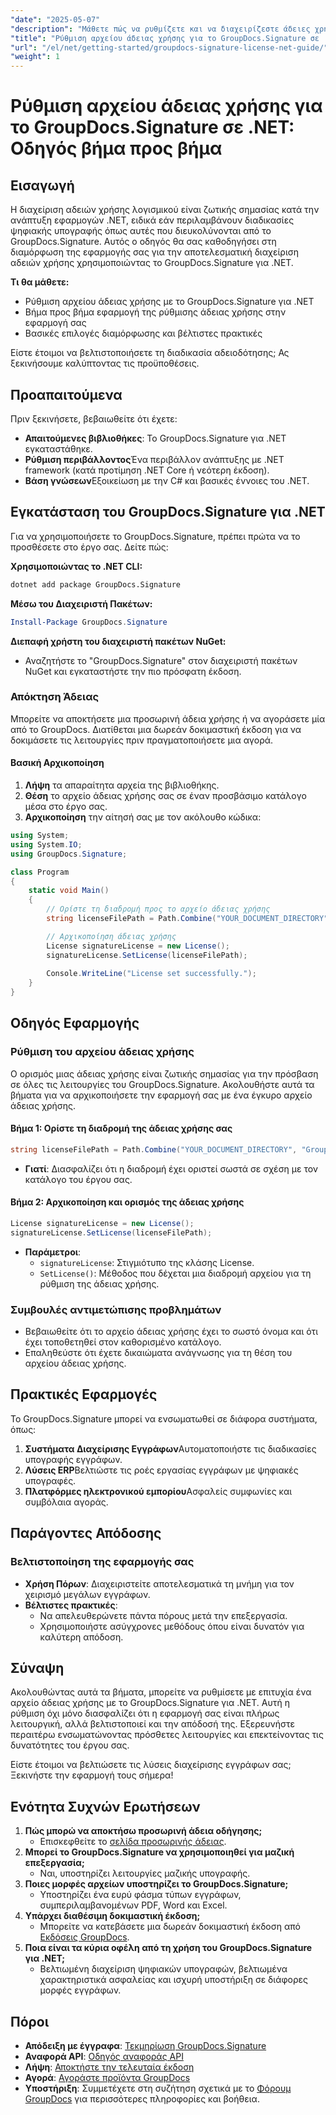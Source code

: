 ```yaml
---
"date": "2025-05-07"
"description": "Μάθετε πώς να ρυθμίζετε και να διαχειρίζεστε άδειες χρήσης με το GroupDocs.Signature για .NET. Αυτός ο ολοκληρωμένος οδηγός καλύπτει τα πάντα, από την εγκατάσταση έως τη διαμόρφωση αδειών χρήσης."
"title": "Ρύθμιση αρχείου άδειας χρήσης για το GroupDocs.Signature σε .NET™ - Οδηγός βήμα προς βήμα"
"url": "/el/net/getting-started/groupdocs-signature-license-net-guide/"
"weight": 1
---
```


# Ρύθμιση αρχείου άδειας χρήσης για το GroupDocs.Signature σε .NET: Οδηγός βήμα προς βήμα

## Εισαγωγή
Η διαχείριση αδειών χρήσης λογισμικού είναι ζωτικής σημασίας κατά την ανάπτυξη εφαρμογών .NET, ειδικά εάν περιλαμβάνουν διαδικασίες ψηφιακής υπογραφής όπως αυτές που διευκολύνονται από το GroupDocs.Signature. Αυτός ο οδηγός θα σας καθοδηγήσει στη διαμόρφωση της εφαρμογής σας για την αποτελεσματική διαχείριση αδειών χρήσης χρησιμοποιώντας το GroupDocs.Signature για .NET.

**Τι θα μάθετε:**
- Ρύθμιση αρχείου άδειας χρήσης με το GroupDocs.Signature για .NET
- Βήμα προς βήμα εφαρμογή της ρύθμισης άδειας χρήσης στην εφαρμογή σας
- Βασικές επιλογές διαμόρφωσης και βέλτιστες πρακτικές

Είστε έτοιμοι να βελτιστοποιήσετε τη διαδικασία αδειοδότησης; Ας ξεκινήσουμε καλύπτοντας τις προϋποθέσεις.

## Προαπαιτούμενα
Πριν ξεκινήσετε, βεβαιωθείτε ότι έχετε:
- **Απαιτούμενες βιβλιοθήκες**: Το GroupDocs.Signature για .NET εγκαταστάθηκε.
- **Ρύθμιση περιβάλλοντος**Ένα περιβάλλον ανάπτυξης με .NET framework (κατά προτίμηση .NET Core ή νεότερη έκδοση).
- **Βάση γνώσεων**Εξοικείωση με την C# και βασικές έννοιες του .NET.

## Εγκατάσταση του GroupDocs.Signature για .NET
Για να χρησιμοποιήσετε το GroupDocs.Signature, πρέπει πρώτα να το προσθέσετε στο έργο σας. Δείτε πώς:

**Χρησιμοποιώντας το .NET CLI:**
```bash
dotnet add package GroupDocs.Signature
```

**Μέσω του Διαχειριστή Πακέτων:**
```powershell
Install-Package GroupDocs.Signature
```

**Διεπαφή χρήστη του διαχειριστή πακέτων NuGet:**
- Αναζητήστε το "GroupDocs.Signature" στον διαχειριστή πακέτων NuGet και εγκαταστήστε την πιο πρόσφατη έκδοση.

### Απόκτηση Άδειας
Μπορείτε να αποκτήσετε μια προσωρινή άδεια χρήσης ή να αγοράσετε μία από το GroupDocs. Διατίθεται μια δωρεάν δοκιμαστική έκδοση για να δοκιμάσετε τις λειτουργίες πριν πραγματοποιήσετε μια αγορά.

#### Βασική Αρχικοποίηση
1. **Λήψη** τα απαραίτητα αρχεία της βιβλιοθήκης.
2. **Θέση** το αρχείο άδειας χρήσης σας σε έναν προσβάσιμο κατάλογο μέσα στο έργο σας.
3. **Αρχικοποίηση** την αίτησή σας με τον ακόλουθο κώδικα:

```csharp
using System;
using System.IO;
using GroupDocs.Signature;

class Program
{
    static void Main()
    {
        // Ορίστε τη διαδρομή προς το αρχείο άδειας χρήσης
        string licenseFilePath = Path.Combine("YOUR_DOCUMENT_DIRECTORY", "GroupDocs.license");

        // Αρχικοποίηση άδειας χρήσης
        License signatureLicense = new License();
        signatureLicense.SetLicense(licenseFilePath);
        
        Console.WriteLine("License set successfully.");
    }
}
```

## Οδηγός Εφαρμογής
### Ρύθμιση του αρχείου άδειας χρήσης
Ο ορισμός μιας άδειας χρήσης είναι ζωτικής σημασίας για την πρόσβαση σε όλες τις λειτουργίες του GroupDocs.Signature. Ακολουθήστε αυτά τα βήματα για να αρχικοποιήσετε την εφαρμογή σας με ένα έγκυρο αρχείο άδειας χρήσης.

#### Βήμα 1: Ορίστε τη διαδρομή της άδειας χρήσης σας
```csharp
string licenseFilePath = Path.Combine("YOUR_DOCUMENT_DIRECTORY", "GroupDocs.license");
```
- **Γιατί**: Διασφαλίζει ότι η διαδρομή έχει οριστεί σωστά σε σχέση με τον κατάλογο του έργου σας.

#### Βήμα 2: Αρχικοποίηση και ορισμός της άδειας χρήσης
```csharp
License signatureLicense = new License();
signatureLicense.SetLicense(licenseFilePath);
```
- **Παράμετροι**:
  - `signatureLicense`: Στιγμιότυπο της κλάσης License.
  - `SetLicense()`: Μέθοδος που δέχεται μια διαδρομή αρχείου για τη ρύθμιση της άδειας χρήσης.

### Συμβουλές αντιμετώπισης προβλημάτων
- Βεβαιωθείτε ότι το αρχείο άδειας χρήσης έχει το σωστό όνομα και ότι έχει τοποθετηθεί στον καθορισμένο κατάλογο.
- Επαληθεύστε ότι έχετε δικαιώματα ανάγνωσης για τη θέση του αρχείου άδειας χρήσης.

## Πρακτικές Εφαρμογές
Το GroupDocs.Signature μπορεί να ενσωματωθεί σε διάφορα συστήματα, όπως:
1. **Συστήματα Διαχείρισης Εγγράφων**Αυτοματοποιήστε τις διαδικασίες υπογραφής εγγράφων.
2. **Λύσεις ERP**Βελτιώστε τις ροές εργασίας εγγράφων με ψηφιακές υπογραφές.
3. **Πλατφόρμες ηλεκτρονικού εμπορίου**Ασφαλείς συμφωνίες και συμβόλαια αγοράς.

## Παράγοντες Απόδοσης
### Βελτιστοποίηση της εφαρμογής σας
- **Χρήση Πόρων**: Διαχειριστείτε αποτελεσματικά τη μνήμη για τον χειρισμό μεγάλων εγγράφων.
- **Βέλτιστες πρακτικές**:
  - Να απελευθερώνετε πάντα πόρους μετά την επεξεργασία.
  - Χρησιμοποιήστε ασύγχρονες μεθόδους όπου είναι δυνατόν για καλύτερη απόδοση.

## Σύναψη
Ακολουθώντας αυτά τα βήματα, μπορείτε να ρυθμίσετε με επιτυχία ένα αρχείο άδειας χρήσης με το GroupDocs.Signature για .NET. Αυτή η ρύθμιση όχι μόνο διασφαλίζει ότι η εφαρμογή σας είναι πλήρως λειτουργική, αλλά βελτιστοποιεί και την απόδοσή της. Εξερευνήστε περαιτέρω ενσωματώνοντας πρόσθετες λειτουργίες και επεκτείνοντας τις δυνατότητες του έργου σας.

Είστε έτοιμοι να βελτιώσετε τις λύσεις διαχείρισης εγγράφων σας; Ξεκινήστε την εφαρμογή τους σήμερα!

## Ενότητα Συχνών Ερωτήσεων
1. **Πώς μπορώ να αποκτήσω προσωρινή άδεια οδήγησης;**
   - Επισκεφθείτε το [σελίδα προσωρινής άδειας](https://purchase.groupdocs.com/temporary-license/).
2. **Μπορεί το GroupDocs.Signature να χρησιμοποιηθεί για μαζική επεξεργασία;**
   - Ναι, υποστηρίζει λειτουργίες μαζικής υπογραφής.
3. **Ποιες μορφές αρχείων υποστηρίζει το GroupDocs.Signature;**
   - Υποστηρίζει ένα ευρύ φάσμα τύπων εγγράφων, συμπεριλαμβανομένων PDF, Word και Excel.
4. **Υπάρχει διαθέσιμη δοκιμαστική έκδοση;**
   - Μπορείτε να κατεβάσετε μια δωρεάν δοκιμαστική έκδοση από [Εκδόσεις GroupDocs](https://releases.groupdocs.com/signature/net/).
5. **Ποια είναι τα κύρια οφέλη από τη χρήση του GroupDocs.Signature για .NET;**
   - Βελτιωμένη διαχείριση ψηφιακών υπογραφών, βελτιωμένα χαρακτηριστικά ασφαλείας και ισχυρή υποστήριξη σε διάφορες μορφές εγγράφων.

## Πόροι
- **Απόδειξη με έγγραφα**: [Τεκμηρίωση GroupDocs.Signature](https://docs.groupdocs.com/signature/net/)
- **Αναφορά API**: [Οδηγός αναφοράς API](https://reference.groupdocs.com/signature/net/)
- **Λήψη**: [Αποκτήστε την τελευταία έκδοση](https://releases.groupdocs.com/signature/net/)
- **Αγορά**: [Αγοράστε προϊόντα GroupDocs](https://purchase.groupdocs.com/buy)
- **Υποστήριξη**: Συμμετέχετε στη συζήτηση σχετικά με το [Φόρουμ GroupDocs](https://forum.groupdocs.com/c/signature/) για περισσότερες πληροφορίες και βοήθεια.